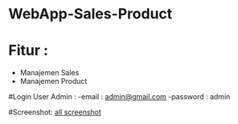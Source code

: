 # WebApp-Sales-Product

# Fitur : 
- Manajemen Sales
- Manajemen Product

#Login User Admin : 
-email : admin@gmail.com
-password : admin

#Screenshot:
<a href="https://drive.google.com/drive/folders/1PjOf02mDkJQa4x6zVaxRbJ2o_sX5Q317">all screenshot</a>

